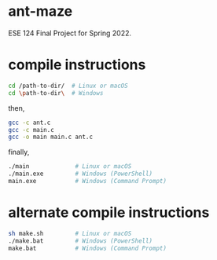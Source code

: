 # ant-maze
ESE 124 Final Project for Spring 2022.

# compile instructions
```zsh
cd /path-to-dir/  # Linux or macOS
cd \path-to-dir\  # Windows
```
then,
```zsh
gcc -c ant.c
gcc -c main.c
gcc -o main main.c ant.c
```
finally,
```zsh
./main             # Linux or macOS
./main.exe         # Windows (PowerShell)
main.exe           # Windows (Command Prompt)
```

# alternate compile instructions
```zsh
sh make.sh         # Linux or macOS
./make.bat         # Windows (PowerShell)
make.bat           # Windows (Command Prompt)
```